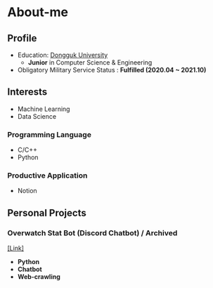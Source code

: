 # About-me

## Profile

* Education: [Dongguk University](http://www.dongguk.ac.kr/)
  * **Junior** in Computer Science & Engineering
* Obligatory Military Service Status : **Fulfilled (2020.04 ~ 2021.10)**


## Interests
* Machine Learning
* Data Science

### Programming Language
* C/C++
* Python

### Productive Application
* Notion

## Personal Projects
### Overwatch Stat Bot (Discord Chatbot) / Archived
[[Link]](https://github.com/Uniaut/ow_stat_bot)

* **Python**
* **Chatbot**
* **Web-crawling**

